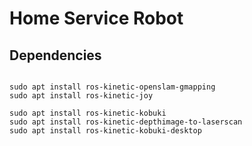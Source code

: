 # Home Service Robot

## Dependencies

```shell script

sudo apt install ros-kinetic-openslam-gmapping
sudo apt install ros-kinetic-joy

sudo apt install ros-kinetic-kobuki
sudo apt install ros-kinetic-depthimage-to-laserscan
sudo apt install ros-kinetic-kobuki-desktop


```

